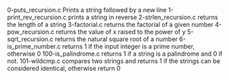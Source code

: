 0-puts_recursion.c Prints a string followed by a new line 1-print_rev_recursion.c prints a string in reverse 2-strlen_recursion.c returns the length of a string 3-factorial.c returns the factorial of a given number 4-pow_recursion.c returns the value of x raised to the power of y 5-sqrt_recursion.c returns the natural square root of a number 6-is_prime_number.c returns 1 if the input integer is a prime number, otherwise 0 100-is_palindrome.c returns 1 if a string is a palindrome and 0 if not. 101-wildcmp.c compares two strings and returns 1 if the strings can be considered identical, otherwise return 0
